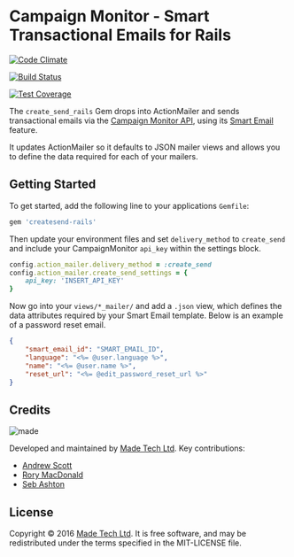 # Campaign Monitor - Smart Transactional Emails for Rails

[![Code Climate](https://codeclimate.com/github/madetech/createsend-rails/badges/gpa.svg)](https://codeclimate.com/github/madetech/createsend-rails)

[![Build Status](https://travis-ci.org/madetech/createsend-rails.svg?branch=master)](https://travis-ci.org/madetech/createsend-rails)

[![Test Coverage](https://codeclimate.com/github/madetech/createsend-rails/badges/coverage.svg)](https://codeclimate.com/github/madetech/createsend-rails/coverage)


The `create_send_rails` Gem drops into ActionMailer and sends transactional emails via the [Campaign Monitor API](https://www.campaignmonitor.com/api/), using its [Smart Email](https://www.campaignmonitor.com/api/transactional/#send_a_smart_email) feature. 

It updates ActionMailer so it defaults to JSON mailer views and allows you to define the data required for each of your mailers.

## Getting Started

To get started, add the following line to your applications `Gemfile`:

```ruby
gem 'createsend-rails'
```
Then update your environment files and set `delivery_method` to `create_send` and include your CampaignMonitor `api_key` within the settings block.

```ruby
config.action_mailer.delivery_method = :create_send
config.action_mailer.create_send_settings = {
    api_key: 'INSERT_API_KEY'
}
```
Now go into your `views/*_mailer/` and add a `.json` view, which defines the data attributes required by your Smart Email template. Below is an example of a password reset email.  

```json
{
    "smart_email_id": "SMART_EMAIL_ID",
    "language": "<%= @user.language %>",
    "name": "<%= @user.name %>",
    "reset_url": "<%= @edit_password_reset_url %>"
}
```

## Credits

![made](https://s3-eu-west-1.amazonaws.com/made-assets/googleapps/google-apps.png)

Developed and maintained by [Made Tech Ltd](https://www.madetech.com/). Key contributions:


* [Andrew Scott](https://github.com/askl56)
* [Rory MacDonald](https://github.com/rorymacdonald)
* [Seb Ashton](https://github.com/SebAshton)


## License
Copyright © 2016 [Made Tech Ltd](https://www.madetech.com/). It is free software, and may be redistributed under the terms specified in the MIT-LICENSE file.
